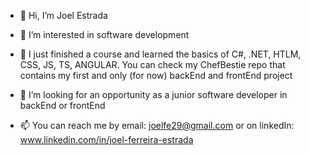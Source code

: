 - 👋 Hi, I’m Joel Estrada
  
- 👀 I’m interested in software development
  
- 🌱 I just finished a course and learned the basics of C#, .NET, HTLM, CSS, JS, TS, ANGULAR.
  You can check my ChefBestie repo that contains my first and only (for now) backEnd and frontEnd project
  
- 💞️ I’m looking for an opportunity as a junior software developer in backEnd or frontEnd
  
- 📫 You can reach me by email: joelfe29@gmail.com or on linkedIn: www.linkedin.com/in/joel-ferreira-estrada




